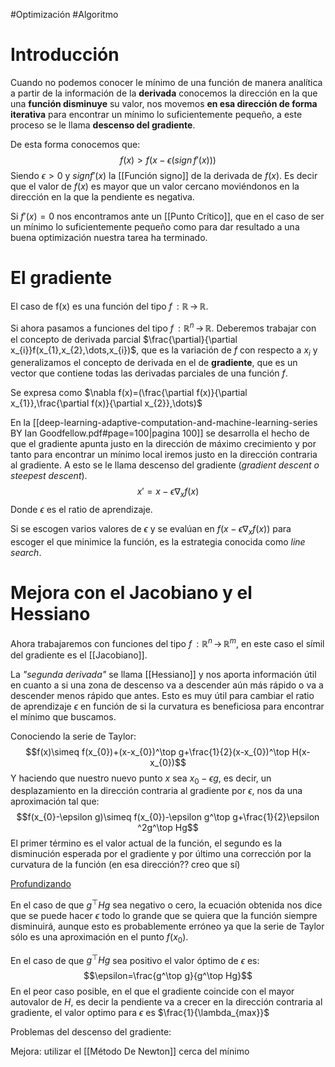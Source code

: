 #Optimización #Algoritmo
# Introducción

Cuando no podemos conocer le mínimo de una función de manera analítica a partir de la información de la **derivada** conocemos la dirección en la que una **función disminuye** su valor, nos movemos **en esa dirección de forma iterativa** para encontrar un mínimo lo suficientemente pequeño, a este proceso se le llama **descenso del gradiente**.

De esta forma conocemos que:
$$f(x)>f(x-\epsilon(sign\,f'(x)))$$
Siendo $\epsilon>0$ y $signf'(x)$ la [[Función signo]] de la derivada de $f(x)$.
Es decir que el valor de $f(x)$  es mayor que un valor cercano moviéndonos en la dirección en la que la pendiente es negativa.

Si $f'(x)=0$ nos encontramos ante un [[Punto Crítico]], que en el caso de ser un mínimo lo suficientemente pequeño como para dar resultado a una buena optimización nuestra tarea ha terminado.

# El gradiente

El caso de f(x) es una función del tipo $f\,:\mathbb{R}\,\rightarrow\,\mathbb{R}$.

Si ahora pasamos a funciones del tipo $f\,:\mathbb{R}^{n}\,\rightarrow\,\mathbb{R}$. Deberemos trabajar con el concepto de derivada parcial  $\frac{\partial}{\partial x_{i}}f(x_{1},x_{2},\dots,x_{i})$, que es la variación de $f$ con respecto a $x_{i}$ y generalizamos el concepto de derivada en el de **gradiente**, que es un vector que contiene todas las derivadas parciales de una función $f$.

Se expresa como $\nabla f(x)=(\frac{\partial f(x)}{\partial x_{1}},\frac{\partial f(x)}{\partial x_{2}},\dots)$   

En la [[deep-learning-adaptive-computation-and-machine-learning-series BY Ian Goodfellow.pdf#page=100|pagina 100]] se desarrolla el hecho de que el gradiente apunta justo en la dirección de máximo crecimiento y por tanto para encontrar un mínimo local iremos justo en la dirección contraria al gradiente.
A esto se le llama descenso del gradiente (*gradient descent o steepest descent*).
$$x'=x-\epsilon\nabla_{x}f(x)$$
Donde $\epsilon$ es el ratio de aprendizaje.

Si se escogen varios valores de $\epsilon$ y se evalúan en  $f(x-\epsilon\nabla_{x}f(x))$ para escoger el que minimice la función, es la estrategia conocida como *line search*.

# Mejora con el Jacobiano y el Hessiano

Ahora trabajaremos con funciones del tipo $f\,:\mathbb{R}^{n}\,\rightarrow\,\mathbb{R}^{m}$, en este caso el símil del gradiente es el [[Jacobiano]].

La *"segunda derivada"* se llama [[Hessiano]] y nos aporta información útil en cuanto a si una zona de descenso va a descender aún más rápido o va a descender menos rápido que antes. Esto es muy útil para cambiar el ratio de aprendizaje $\epsilon$ en función de si la curvatura es beneficiosa para encontrar el mínimo que buscamos.

Conociendo la serie de Taylor:
$$f(x)\simeq f(x_{0})+(x-x_{0})^\top g+\frac{1}{2}(x-x_{0})^\top H(x-x_{0})$$
Y haciendo que nuestro nuevo punto $x$ sea $x_{0}-\epsilon g$, es decir, un desplazamiento en la dirección contraria al gradiente por $\epsilon$, nos da una aproximación tal que:     
$$f(x_{0}-\epsilon g)\simeq f(x_{0})-\epsilon g^\top g+\frac{1}{2}\epsilon ^2g^\top Hg$$
 El primer término es el valor actual de la función, el segundo es la disminución esperada por el gradiente y por último una corrección por la curvatura de la función (en esa dirección?? creo que sí)

[Profundizando](https://www.cs.cornell.edu/courses/cs4780/2015fa/web/lecturenotes/lecturenote07.html)

En el caso de que $g^\top Hg$ sea negativo o cero, la ecuación obtenida nos dice que se puede hacer $\epsilon$ todo lo grande que se quiera que la función siempre disminuirá, aunque esto es probablemente erróneo ya que la serie de Taylor sólo es una aproximación en el punto $f(x_{0})$.

En el caso de que $g^\top Hg$ sea positivo el valor óptimo de $\epsilon$ es:
$$\epsilon=\frac{g^\top g}{g^\top Hg}$$
En el peor caso posible, en el que el gradiente coincide con el mayor autovalor de $H$, es decir la pendiente va a crecer en la dirección contraria al gradiente, el valor optimo para $\epsilon$ es $\frac{1}{\lambda_{max}}$ 

Problemas del descenso del gradiente:

Mejora: utilizar el [[Método De Newton]] cerca del mínimo












